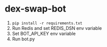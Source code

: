 # dex-swap-bot

1. ``pip install -r requirements.txt``
2. Run Redis and set REDIS_DSN env variable
3. Set BOT_API_KEY env variable
4. Run bot.py